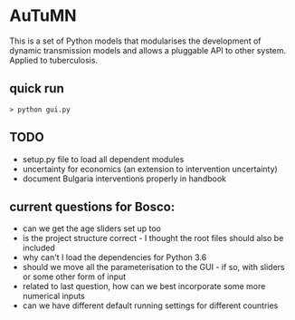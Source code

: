   
AuTuMN  
======  
  
This is a set of Python models that modularises the development of dynamic transmission models and allows a
pluggable API to other system. Applied to tuberculosis.

## quick run

```> python gui.py```

## TODO
- setup.py file to load all dependent modules
- uncertainty for economics (an extension to intervention uncertainty)
- document Bulgaria interventions properly in handbook

## current questions for Bosco:
- can we get the age sliders set up too
- is the project structure correct - I thought the root files should also be included
- why can't I load the dependencies for Python 3.6
- should we move all the parameterisation to the GUI - if so, with sliders or some other form of input
- related to last question, how can we best incorporate some more numerical inputs
- can we have different default running settings for different countries

